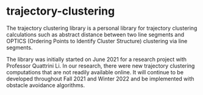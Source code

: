 # trajectory-clustering

The trajectory clustering library is a personal library for trajectory clustering calculations such as abstract distance between two line segments and OPTICS (Ordering Points to Identify Cluster Structure) clustering via line segments. 

The library was initially started on June 2021 for a research project with Professor Quattrini Li. In our research, there were new trajectory clustering computations that are not readily available online. It will continue to be developed throughout Fall 2021 and Winter 2022 and be implemented with obstacle avoidance algorithms. 
